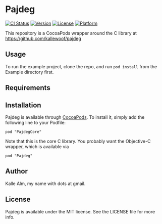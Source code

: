 # Pajdeg

[![CI Status](http://img.shields.io/travis/kallewoof/PajdegCore.svg?style=flat)](https://travis-ci.org/kallewoof/PajdegCore)
[![Version](https://img.shields.io/cocoapods/v/PajdegCore.svg?style=flat)](http://kallewoof.github.io/pajdeg/)
[![License](https://img.shields.io/cocoapods/l/PajdegCore.svg?style=flat)](http://kallewoof.github.io/pajdeg/)
[![Platform](https://img.shields.io/cocoapods/p/PajdegCore.svg?style=flat)](http://kallewoof.github.io/pajdeg/)

This repository is a CocoaPods wrapper around the C library at https://github.com/kallewoof/pajdeg

## Usage

To run the example project, clone the repo, and run `pod install` from the Example directory first.

## Requirements

## Installation

Pajdeg is available through [CocoaPods](http://cocoapods.org). To install
it, simply add the following line to your Podfile:

    pod "PajdegCore"

Note that this is the core C library. You probably want the Objective-C wrapper, which is available via

    pod "Pajdeg"

## Author

Kalle Alm, my name with dots at gmail.

## License

Pajdeg is available under the MIT license. See the LICENSE file for more info.

